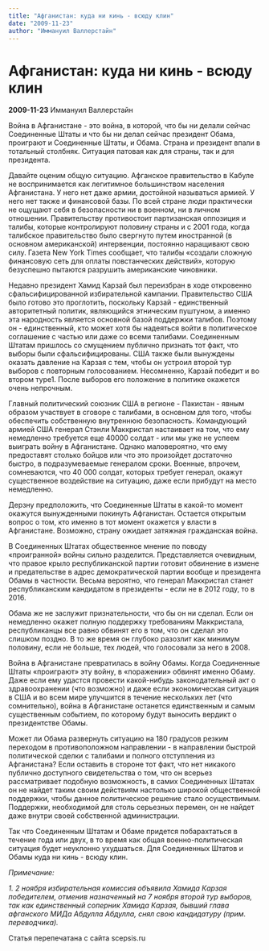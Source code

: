 ```yaml
---
title: "Афганистан: куда ни кинь - всюду клин"
date: "2009-11-23"
author: "Иммануил Валлерстайн"
---
```


# Афганистан: куда ни кинь - всюду клин

**2009-11-23** Иммануил Валлерстайн

Война в Афганистане - это война, в которой, что бы ни делали сейчас Соединенные Штаты и что бы ни делал сейчас президент Обама, проиграют и Соединенные Штаты, и Обама. Страна и президент впали в тотальный столбняк. Ситуация патовая как для страны, так и для президента.

Давайте оценим общую ситуацию. Афганское правительство в Кабуле не воспринимается как легитимное большинством населения Афганистана. У него нет даже армии, достойной называться армией. У него нет также и финансовой базы. По всей стране люди практически не ощущают себя в безопасности ни в военном, ни в личном отношении. Правительству противостоит партизанская оппозиция и талибы, которые контролируют половину страны и с 2001 года, когда талибское правительство было свергнуто путем иностранной (в основном американской) интервенции, постоянно наращивают свою силу. Газета New York Times сообщает, что талибы «создали сложную финансовую сеть для оплаты повстанческих действий», которую безуспешно пытаются разрушить американские чиновники.

Недавно президент Хамид Карзай был переизбран в ходе откровенно сфальсифицированной избирательной кампании. Правительство США было готово это проглотить, поскольку Карзай - единственный авторитетный политик, являющийся этническим пуштуном, а именно эта народность является основной базой поддержки талибов. Поэтому он - единственный, кто может хотя бы надеяться войти в политическое соглашение с частью или даже со всеми талибами. Соединенным Штатам пришлось со смущением публично признать тот факт, что выборы были сфальсифицированы. США также были вынуждены оказать давление на Карзая с тем, чтобы он устроил второй тур выборов с повторным голосованием. Несомненно, Карзай победит и во втором туре1. После выборов его положение в политике окажется очень непрочным.

Главный политический союзник США в регионе - Пакистан - явным образом участвует в сговоре с талибами, в основном для того, чтобы обеспечить собственную внутреннюю безопасность. Командующий армией США генерал Стэнли Маккристал настаивает на том, что ему немедленно требуется еще 40000 солдат - или мы уже не успеем выиграть войну в Афганистане. Однако маловероятно, что ему предоставят столько бойцов или что это произойдет достаточно быстро, в подразумеваемые генералом сроки. Военные, впрочем, сомневаются, что 40 000 солдат, которых требует генерал, окажут существенное воздействие на ситуацию, даже если прибудут на место немедленно.

Дерзну предположить, что Соединенные Штаты в какой-то момент окажутся вынужденными покинуть Афганистан. Остается открытым вопрос о том, кто именно в тот момент окажется у власти в Афганистане. Возможно, страну ожидает затяжная гражданская война.

В Соединенных Штатах общественное мнение по поводу «проигранной» войны сильно разделится. Представляется очевидным, что правое крыло республиканской партии готовит обвинение в измене и предательстве в адрес демократической партии вообще и президента Обамы в частности. Весьма вероятно, что генерал Маккристал станет республиканским кандидатом в президенты - если не в 2012 году, то в 2016.

Обама же не заслужит признательности, что бы он ни сделал. Если он немедленно окажет полную поддержку требованиям Маккристала, республиканцы все равно обвинят его в том, что он сделал это слишком поздно. В то же время он глубоко разозлит как минимум половину, если не больше, тех людей, что голосовали за него в 2008.

Война в Афганистане превратилась в войну Обамы. Когда Соединенные Штаты «проиграют» эту войну, в «поражении» обвинят именно Обаму. Даже если ему удастся провести какой-нибудь законодательный акт о здравоохранении (что возможно) и даже если экономическая ситуация в США и во всем мире улучшится в течение нескольких лет (что сомнительно), война в Афганистане останется единственным и самым существенным событием, по которому будут выносить вердикт о президентстве Обамы.

Может ли Обама развернуть ситуацию на 180 градусов резким переходом в противоположном направлении - в направлении быстрой политической сделки с талибами и полного отступления из Афганистана? Если оставить в стороне тот факт, что нет никакого публично доступного свидетельства о том, что он всерьез рассматривает подобную возможность, в самих Соединенных Штатах он не найдет таким своим действиям настолько широкой общественной поддержки, чтобы данное политическое решение стало осуществимым. Поддержки, необходимой для столь серьезных перемен, он не найдет даже внутри своей собственной администрации.

Так что Соединенным Штатам и Обаме придется побарахтаться в течение года или двух, в то время как общая военно-политическая ситуация будет неуклонно ухудшаться. Для Соединенных Штатов и Обамы куда ни кинь - всюду клин.

*Примечание:*

*1. 2 ноября избирательная комиссия объявила Хамида Карзая победителем, отменив назначенный на 7 ноября второй тур выборов, так как единственный соперник Хамида Карзая, бывший глава афганского МИДа Абдулла Абдулла, снял свою кандидатуру (прим. переводчика).*

Статья перепечатана с сайта scepsis.ru